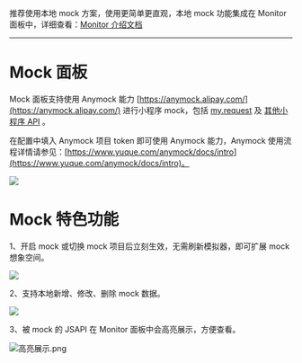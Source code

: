 推荐使用本地 mock 方案，使用更简单更直观，本地 mock 功能集成在 Monitor 面板中，详细查看：[Monitor 介绍文档](https://opendocs.alipay.com/mini/miniu/monitor#%E6%9C%AC%E5%9C%B0Mock%E9%9D%A2%E6%9D%BF)

---


# Mock 面板
Mock 面板支持使用 Anymock 能力 [https://anymock.alipay.com/](https://anymock.alipay.com/) 进行小程序 mock，包括 [my.request](https://opendocs.alipay.com/mini/api/owycmh) 及 [其他小程序 API](https://opendocs.alipay.com/mini/api) 。

在配置中填入 Anymock 项目 token 即可使用 Anymock 能力，Anymock 使用流程详情请参见：[https://www.yuque.com/anymock/docs/intro](https://www.yuque.com/anymock/docs/intro)。

![](https://gw.alipayobjects.com/mdn/rms_dfc0fe/afts/img/A*D5YSTJqwVPcAAAAAAAAAAAAAARQnAQ#align=left&display=inline&height=671&margin=%5Bobject%20Object%5D&originHeight=2034&originWidth=3554&status=done&style=none&width=1172)


# Mock 特色功能
1、开启 mock 或切换 mock 项目后立刻生效，无需刷新模拟器，即可扩展 mock 想象空间。

![](https://gw.alipayobjects.com/mdn/rms_dfc0fe/afts/img/A*DEXNQLITmJAAAAAAAAAAAAAAARQnAQ#align=left&display=inline&height=671&margin=%5Bobject%20Object%5D&originHeight=2036&originWidth=3554&status=done&style=none&width=1172)

2、支持本地新增、修改、删除 mock 数据。

![](https://gw.alipayobjects.com/mdn/rms_dfc0fe/afts/img/A*-sQDRoduIt8AAAAAAAAAAAAAARQnAQ#align=left&display=inline&height=671&margin=%5Bobject%20Object%5D&originHeight=2036&originWidth=3554&status=done&style=none&width=1172)

3、被 mock 的 JSAPI 在 Monitor 面板中会高亮展示，方便查看。

![高亮展示.png](https://cdn.nlark.com/yuque/0/2021/png/179989/1614136658130-9cd79f1d-e3ce-4c52-aee0-d8b18eead314.png#align=left&display=inline&height=669&margin=%5Bobject%20Object%5D&name=%E9%AB%98%E4%BA%AE%E5%B1%95%E7%A4%BA.png&originHeight=763&originWidth=1337&size=236432&status=done&style=none&width=1172)
